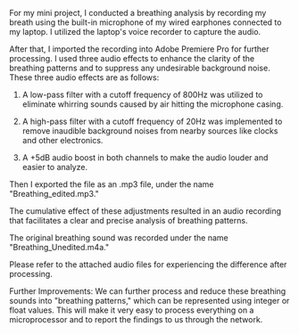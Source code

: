 For my mini project, I conducted a breathing analysis by recording my breath using the built-in microphone of my wired earphones connected to my laptop. I utilized the laptop's voice recorder to capture the audio.

After that, I imported the recording into Adobe Premiere Pro for further processing. I used three audio effects to enhance the clarity of the breathing patterns and to suppress any undesirable background noise. These three audio effects are as follows:

1. A low-pass filter with a cutoff frequency of 800Hz was utilized to eliminate whirring sounds caused by air hitting the microphone casing.

2. A high-pass filter with a cutoff frequency of 20Hz was implemented to remove inaudible background noises from nearby sources like clocks and other electronics.

3. A +5dB audio boost in both channels to make the audio louder and easier to analyze.

Then I exported the file as an .mp3 file, under the name "Breathing_edited.mp3."

The cumulative effect of these adjustments resulted in an audio recording that facilitates a clear and precise analysis of breathing patterns.

The original breathing sound was recorded under the name "Breathing_Unedited.m4a."

Please refer to the attached audio files for experiencing the difference after processing.

Further Improvements:
We can further process and reduce these breathing sounds into "breathing patterns," which can be represented using integer or float values. This will make it very easy to process everything on a microprocessor and to report the findings to us through the network.
